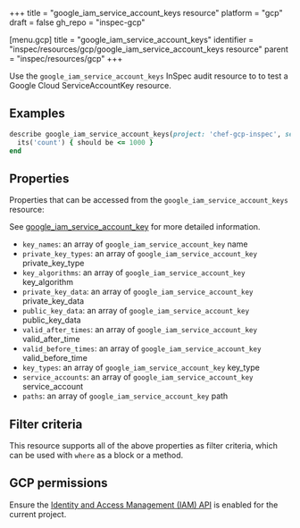 +++
title = "google_iam_service_account_keys resource"
platform = "gcp"
draft = false
gh_repo = "inspec-gcp"

[menu.gcp]
title = "google_iam_service_account_keys"
identifier = "inspec/resources/gcp/google_iam_service_account_keys resource"
parent = "inspec/resources/gcp"
+++

Use the `google_iam_service_account_keys` InSpec audit resource to to test a Google Cloud ServiceAccountKey resource.

## Examples

```ruby
describe google_iam_service_account_keys(project: 'chef-gcp-inspec', service_account: "display-name@project-id.iam.gserviceaccount.com") do
  its('count') { should be <= 1000 }
end
```

## Properties

Properties that can be accessed from the `google_iam_service_account_keys` resource:

See [google_iam_service_account_key](google_iam_service_account_key) for more detailed information.

  * `key_names`: an array of `google_iam_service_account_key` name
  * `private_key_types`: an array of `google_iam_service_account_key` private_key_type
  * `key_algorithms`: an array of `google_iam_service_account_key` key_algorithm
  * `private_key_data`: an array of `google_iam_service_account_key` private_key_data
  * `public_key_data`: an array of `google_iam_service_account_key` public_key_data
  * `valid_after_times`: an array of `google_iam_service_account_key` valid_after_time
  * `valid_before_times`: an array of `google_iam_service_account_key` valid_before_time
  * `key_types`: an array of `google_iam_service_account_key` key_type
  * `service_accounts`: an array of `google_iam_service_account_key` service_account
  * `paths`: an array of `google_iam_service_account_key` path

## Filter criteria

This resource supports all of the above properties as filter criteria, which can be used
with `where` as a block or a method.

## GCP permissions

Ensure the [Identity and Access Management (IAM) API](https://console.cloud.google.com/apis/library/iam.googleapis.com/) is enabled for the current project.
